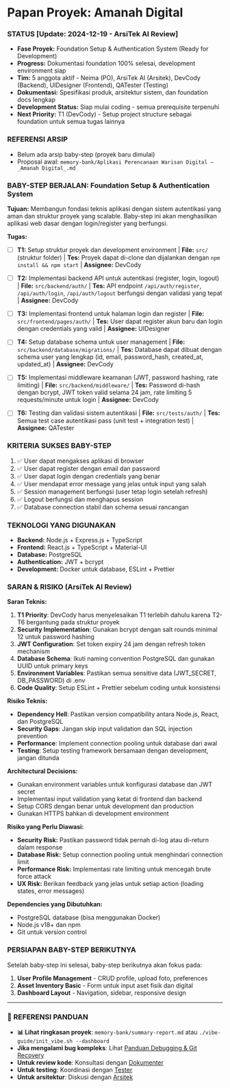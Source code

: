 # Papan Proyek: Amanah Digital

### STATUS [Update: 2024-12-19 - ArsiTek AI Review]
- **Fase Proyek:** Foundation Setup & Authentication System (Ready for Development)
- **Progress:** Dokumentasi foundation 100% selesai, development environment siap
- **Tim:** 5 anggota aktif - Neima (PO), ArsiTek AI (Arsitek), DevCody (Backend), UIDesigner (Frontend), QATester (Testing)
- **Dokumentasi:** Spesifikasi produk, arsitektur sistem, dan foundation docs lengkap
- **Development Status:** Siap mulai coding - semua prerequisite terpenuhi
- **Next Priority:** T1 (DevCody) - Setup project structure sebagai foundation untuk semua tugas lainnya

### REFERENSI ARSIP
- Belum ada arsip baby-step (proyek baru dimulai)
- Proposal awal: `memory-bank/Aplikasi Perencanaan Warisan Digital — _Amanah Digital_.md`

### BABY-STEP BERJALAN: Foundation Setup & Authentication System

**Tujuan:** Membangun fondasi teknis aplikasi dengan sistem autentikasi yang aman dan struktur proyek yang scalable. Baby-step ini akan menghasilkan aplikasi web dasar dengan login/register yang berfungsi.

**Tugas:**

- [ ] **T1:** Setup struktur proyek dan development environment | **File:** `src/` (struktur folder) | **Tes:** Proyek dapat di-clone dan dijalankan dengan `npm install && npm start` | **Assignee:** DevCody

- [ ] **T2:** Implementasi backend API untuk autentikasi (register, login, logout) | **File:** `src/backend/auth/` | **Tes:** API endpoint `/api/auth/register`, `/api/auth/login`, `/api/auth/logout` berfungsi dengan validasi yang tepat | **Assignee:** DevCody

- [ ] **T3:** Implementasi frontend untuk halaman login dan register | **File:** `src/frontend/pages/auth/` | **Tes:** User dapat register akun baru dan login dengan credentials yang valid | **Assignee:** UIDesigner

- [ ] **T4:** Setup database schema untuk user management | **File:** `src/backend/database/migrations/` | **Tes:** Database dapat dibuat dengan schema user yang lengkap (id, email, password_hash, created_at, updated_at) | **Assignee:** DevCody

- [ ] **T5:** Implementasi middleware keamanan (JWT, password hashing, rate limiting) | **File:** `src/backend/middleware/` | **Tes:** Password di-hash dengan bcrypt, JWT token valid selama 24 jam, rate limiting 5 requests/minute untuk login | **Assignee:** DevCody

- [ ] **T6:** Testing dan validasi sistem autentikasi | **File:** `src/tests/auth/` | **Tes:** Semua test case autentikasi pass (unit test + integration test) | **Assignee:** QATester

### KRITERIA SUKSES BABY-STEP
1. ✅ User dapat mengakses aplikasi di browser
2. ✅ User dapat register dengan email dan password
3. ✅ User dapat login dengan credentials yang benar
4. ✅ User mendapat error message yang jelas untuk input yang salah
5. ✅ Session management berfungsi (user tetap login setelah refresh)
6. ✅ Logout berfungsi dan menghapus session
7. ✅ Database connection stabil dan schema sesuai rancangan

### TEKNOLOGI YANG DIGUNAKAN
- **Backend:** Node.js + Express.js + TypeScript
- **Frontend:** React.js + TypeScript + Material-UI
- **Database:** PostgreSQL
- **Authentication:** JWT + bcrypt
- **Development:** Docker untuk database, ESLint + Prettier

### SARAN & RISIKO (ArsiTek AI Review)

**Saran Teknis:**
1. **T1 Priority**: DevCody harus menyelesaikan T1 terlebih dahulu karena T2-T6 bergantung pada struktur proyek
2. **Security Implementation**: Gunakan bcrypt dengan salt rounds minimal 12 untuk password hashing
3. **JWT Configuration**: Set token expiry 24 jam dengan refresh token mechanism
4. **Database Schema**: Ikuti naming convention PostgreSQL dan gunakan UUID untuk primary keys
5. **Environment Variables**: Pastikan semua sensitive data (JWT_SECRET, DB_PASSWORD) di .env
6. **Code Quality**: Setup ESLint + Prettier sebelum coding untuk konsistensi

**Risiko Teknis:**
- **Dependency Hell**: Pastikan version compatibility antara Node.js, React, dan PostgreSQL
- **Security Gaps**: Jangan skip input validation dan SQL injection prevention
- **Performance**: Implement connection pooling untuk database dari awal
- **Testing**: Setup testing framework bersamaan dengan development, jangan ditunda

**Architectural Decisions:**
- Gunakan environment variables untuk konfigurasi database dan JWT secret
- Implementasi input validation yang ketat di frontend dan backend
- Setup CORS dengan benar untuk development dan production
- Gunakan HTTPS bahkan di development environment

**Risiko yang Perlu Diawasi:**
- **Security Risk:** Pastikan password tidak pernah di-log atau di-return dalam response
- **Database Risk:** Setup connection pooling untuk menghindari connection limit
- **Performance Risk:** Implementasi rate limiting untuk mencegah brute force attack
- **UX Risk:** Berikan feedback yang jelas untuk setiap action (loading states, error messages)

**Dependencies yang Dibutuhkan:**
- PostgreSQL database (bisa menggunakan Docker)
- Node.js v18+ dan npm
- Git untuk version control

### PERSIAPAN BABY-STEP BERIKUTNYA
Setelah baby-step ini selesai, baby-step berikutnya akan fokus pada:
1. **User Profile Management** - CRUD profile, upload foto, preferences
2. **Asset Inventory Basic** - Form untuk input aset fisik dan digital
3. **Dashboard Layout** - Navigation, sidebar, responsive design

---

### 🔗 REFERENSI PANDUAN
- **📊 Lihat ringkasan proyek**: `memory-bank/summary-report.md` atau `./vibe-guide/init_vibe.sh --dashboard`
- **Jika mengalami bug kompleks**: Lihat [Panduan Debugging & Git Recovery](./DEBUGGING_GIT.md)
- **Untuk review kode**: Konsultasi dengan [Dokumenter](./roles/dokumenter.md)
- **Untuk testing**: Koordinasi dengan [Tester](./roles/tester.md)
- **Untuk arsitektur**: Diskusi dengan [Arsitek](./roles/arsitek.md)
